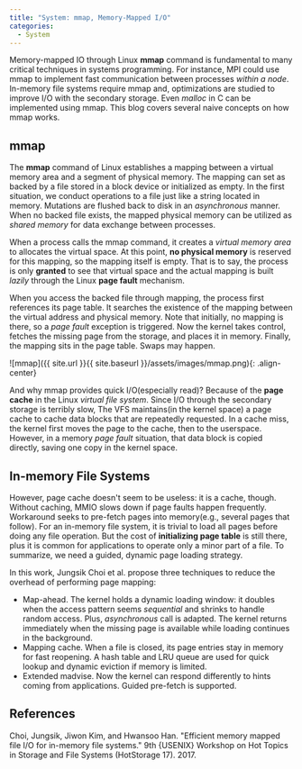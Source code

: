 ```yaml
---
title: "System: mmap, Memory-Mapped I/O"
categories:
  - System
---
```


Memory-mapped IO through Linux **mmap** command is fundamental to many critical techniques in systems programming. For instance, MPI could use mmap to implement fast communication between processes *within a node*. In-memory file systems require mmap and, optimizations are studied to improve I/O with the secondary storage. Even *malloc* in C can be implemented using mmap. This blog covers several naive concepts on how mmap works.

## mmap

The **mmap** command of Linux establishes a mapping between a virtual memory area and a segment of physical memory. The mapping can set as backed by a file stored in a block device or initialized as empty. In the first situation, we conduct operations to a file just like a string located in memory. Mutations are flushed back to disk in an *asynchronous* manner. When no backed file exists, the mapped physical memory can be utilized as *shared memory* for data exchange between processes.

When a process calls the mmap command, it creates a *virtual memory area* to allocates the virtual space. At this point, **no physical memory** is reserved for this mapping, so the mapping itself is empty. That is to say, the process is only **granted** to see that virtual space and the actual mapping is built *lazily* through the Linux **page fault** mechanism.

When you access the backed file through mapping, the process first references its page table. It searches the existence of the mapping between the virtual address and physical memory. Note that initially, no mapping is there, so a *page fault* exception is triggered. Now the kernel takes control, fetches the missing page from the storage, and places it in memory. Finally, the mapping sits in the page table. Swaps may happen.

![mmap]({{ site.url }}{{ site.baseurl }}/assets/images/mmap.png){: .align-center}

And why mmap provides quick I/O(especially read)? Because of the **page cache** in the Linux *virtual file system*. Since I/O through the secondary storage is terribly slow, The VFS maintains(in the kernel space) a page cache to cache data blocks that are repeatedly requested. In a cache miss, the kernel first moves the page to the cache, then to the userspace. However, in a memory *page fault* situation, that data block is copied directly, saving one copy in the kernel space.

## In-memory File Systems

However, page cache doesn't seem to be useless: it is a cache, though. Without caching, MMIO slows down if page faults happen frequently. Workaround seeks to pre-fetch pages into memory(e.g., several pages that follow). For an in-memory file system, it is trivial to load all pages before doing any file operation. But the cost of **initializing page table** is still there, plus it is common for applications to operate only a minor part of a file. To summarize, we need a guided, dynamic page loading strategy.

In this work, Jungsik Choi et al. propose three techniques to reduce the overhead of performing page mapping:

* Map-ahead. The kernel holds a dynamic loading window: it doubles when the access pattern seems *sequential* and shrinks to handle random access. Plus, *asynchronous* call is adapted. The kernel returns immediately when the missing page is available while loading continues in the background.
* Mapping cache. When a file is closed, its page entries stay in memory for fast reopening. A hash table and LRU queue are used for quick lookup and dynamic eviction if memory is limited.
* Extended madvise. Now the kernel can respond differently to hints coming from applications. Guided pre-fetch is supported.

## References

Choi, Jungsik, Jiwon Kim, and Hwansoo Han. "Efficient memory mapped file I/O for in-memory file systems." 9th {USENIX} Workshop on Hot Topics in Storage and File Systems (HotStorage 17). 2017.